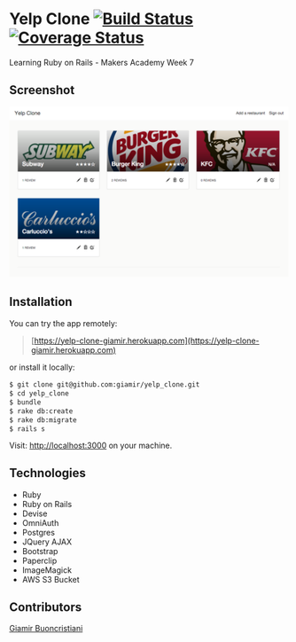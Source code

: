 Yelp Clone [![Build Status](https://travis-ci.org/giamir/yelp_clone.svg?branch=master)](https://travis-ci.org/giamir/yelp_clone) [![Coverage Status](https://coveralls.io/repos/giamir/yelp_clone/badge.svg?branch=master&service=github)](https://coveralls.io/github/giamir/yelp_clone?branch=master)
=================

Learning Ruby on Rails - Makers Academy Week 7

Screenshot
----------
![Alt text](screenshot.png 'screenshot app')

Installation
------------
You can try the app remotely:
>[https://yelp-clone-giamir.herokuapp.com](https://yelp-clone-giamir.herokuapp.com)

or install it locally:
```
$ git clone git@github.com:giamir/yelp_clone.git
$ cd yelp_clone
$ bundle
$ rake db:create
$ rake db:migrate
$ rails s
```
Visit: [http://localhost:3000](http://localhost:3000) on your machine.

Technologies
-------------
- Ruby
- Ruby on Rails
- Devise
- OmniAuth
- Postgres
- JQuery AJAX
- Bootstrap
- Paperclip
- ImageMagick
- AWS S3 Bucket

Contributors
-------------
[Giamir Buoncristiani](https://github.com/giamir)
